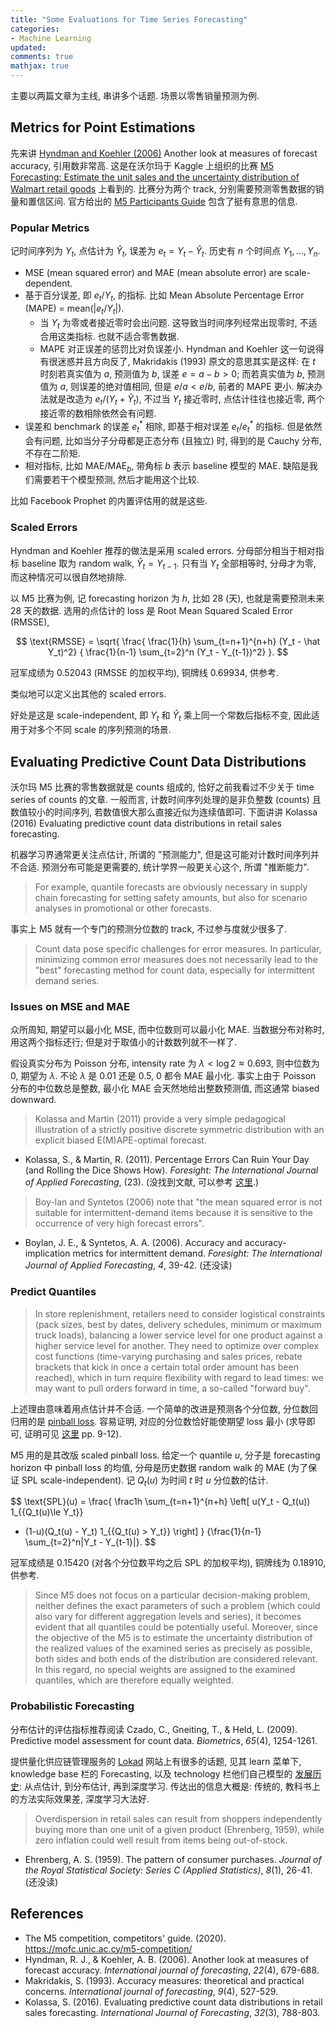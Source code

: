 ```yaml
---
title: "Some Evaluations for Time Series Forecasting"
categories: 
- Machine Learning
updated:
comments: true
mathjax: true
---
```


主要以两篇文章为主线, 串讲多个话题. 场景以零售销量预测为例.

<!-- more -->

## Metrics for Point Estimations

先来讲 [Hyndman and Koehler (2006)](https://d1wqtxts1xzle7.cloudfront.net/41379081/mase.pdf?1453428839=&response-content-disposition=inline%3B+filename%3DAnother_look_at_measures_of_forecast_acc.pdf&Expires=1597157569&Signature=VC56UUZ~g1N23-9yYISmvHWaarMNWA4AQBwkvR7DYXb8qakN8s6QygVHw4yg6AN8m9M21oHOX0SYs7tthAFegz1u7UGN9V8h4IIbZkHYv0RVsBEtuLWtBJGmuFJzohp8CsQDCkUZmGxV3awu3REXqIDCYoOyg3~GeW6h-fqCJXJSjAiPZTuZj4VTbis20p-T6YF1gPPEQHP-Og~JDkeq63id~PvIsX-PNMz3v2DmjX03fqXUDtPEONUI6QNmoRmI8I2l8q8SXLQGgHRs13~miE3ezMj9yjE6eRV5illWTtvmwoW2O59NG9eOwZ2deMf-hP5isFoPHAeULzupXXk-hg__&Key-Pair-Id=APKAJLOHF5GGSLRBV4ZA) Another look at measures of forecast accuracy, 引用数非常高. 这是在沃尔玛于 Kaggle 上组织的比赛 [M5 Forecasting: Estimate the unit sales and the uncertainty distribution of Walmart retail goods](https://www.kaggle.com/c/m5-forecasting-accuracy) 上看到的. 比赛分为两个 track, 分别需要预测零售数据的销量和置信区间. 官方给出的 [M5 Participants Guide](https://mofc.unic.ac.cy/m5-competition/) 包含了挺有意思的信息.

### Popular Metrics

记时间序列为 $Y_t$, 点估计为 $\hat Y_t$, 误差为 $e_t = Y_t - \hat Y_t$. 历史有 $n$ 个时间点 $Y_1, \dots, Y_n$.

- MSE (mean squared error) and MAE (mean absolute error) are scale-dependent.
- 基于百分误差, 即 $e_t / Y_t$, 的指标. 比如 Mean Absolute Percentage Error (MAPE) = $\text{mean}(\vert e_t / Y_t\vert)$.
    - 当 $Y_t$ 为零或者接近零时会出问题. 这导致当时间序列经常出现零时, 不适合用这类指标. 也就不适合零售数据.
    - MAPE 对正误差的惩罚比对负误差小. Hyndman and Koehler 这一句说得有很迷惑并且方向反了, Makridakis (1993) 原文的意思其实是这样: 在 $t$ 时刻若真实值为 $a$, 预测值为 $b$, 误差 $e=a-b>0$; 而若真实值为 $b$, 预测值为 $a$, 则误差的绝对值相同, 但是 $e/a < e/b$, 前者的 MAPE 更小. 解决办法就是改造为 $e_t / (Y_t + \hat Y_t)$, 不过当 $Y_t$ 接近零时, 点估计往往也接近零, 两个接近零的数相除依然会有问题. 
- 误差和 benchmark 的误差 $e_t^\ast$ 相除, 即基于相对误差 $e_t / e_t^\ast$ 的指标. 但是依然会有问题, 比如当分子分母都是正态分布 (且独立) 时, 得到的是 Cauchy 分布, 不存在二阶矩.
- 相对指标, 比如 $\text{MAE}/\text{MAE}_b$, 带角标 $b$ 表示 baseline 模型的 MAE. 缺陷是我们需要若干个模型预测, 然后才能用这个比较.

比如 Facebook Prophet 的内置评估用的就是这些.

### Scaled Errors

Hyndman and Koehler 推荐的做法是采用 scaled errors. 分母部分相当于相对指标 baseline 取为 random walk, $\hat Y_t = Y_{t-1}$. 只有当 $Y_t$ 全部相等时, 分母才为零, 而这种情况可以很自然地排除.

以 M5 比赛为例, 记 forecasting horizon 为 $h$, 比如 28 (天), 也就是需要预测未来 28 天的数据. 选用的点估计的 loss 是 Root Mean Squared Scaled Error (RMSSE),

$$
\text{RMSSE} = \sqrt{
\frac{ \frac{1}{h} \sum_{t=n+1}^{n+h} (Y_t - \hat Y_t)^2}
{ \frac{1}{n-1} \sum_{t=2}^n (Y_t - Y_{t-1})^2}
}.
$$

冠军成绩为 0.52043 (RMSSE 的加权平均), 铜牌线 0.69934, 供参考.

类似地可以定义出其他的 scaled errors.

好处是这是 scale-independent, 即 $Y_t$ 和 $\hat Y_t$ 乘上同一个常数后指标不变, 因此适用于对多个不同 scale 的序列预测的场景.

## Evaluating Predictive Count Data Distributions

沃尔玛 M5 比赛的零售数据就是 counts 组成的, 恰好之前我看过不少关于 time series of counts 的文章. 一般而言, 计数时间序列处理的是非负整数 (counts) 且数值较小的时间序列, 若数值很大那么直接近似为连续值即可. 下面讲讲 Kolassa (2016) Evaluating predictive count data distributions in retail sales forecasting.

机器学习界通常更关注点估计, 所谓的 "预测能力", 但是这可能对计数时间序列并不合适. 预测分布可能是更需要的, 统计学界一般更关心这个, 所谓 "推断能力".

> For example, quantile forecasts are obviously necessary in supply chain forecasting for setting safety amounts, but also for scenario analyses in promotional or other forecasts.

事实上 M5 就有一个专门的预测分位数的 track, 不过参与度就少很多了.

> Count data pose specific challenges for error measures. In particular, minimizing common error measures does not necessarily lead to the "best" forecasting method for count data, especially for intermittent demand series. 

### Issues on MSE and MAE

众所周知, 期望可以最小化 MSE, 而中位数则可以最小化 MAE. 当数据分布对称时, 用这两个指标还行; 但是对于取值小的计数数列就不一样了. 

假设真实分布为 Poisson 分布, intensity rate 为 $\lambda < \log 2 \approx 0.693$, 则中位数为 0, 期望为 $\lambda$. 不论 $\lambda$ 是 0.01 还是 0.5, 0 都令 MAE 最小化. 事实上由于 Poisson 分布的中位数总是整数, 最小化 MAE 会天然地给出整数预测值, 而这通常 biased downward.

> Kolassa and Martin (2011) provide a very simple pedagogical illustration of a strictly positive discrete symmetric distribution with an explicit biased E(M)APE-optimal forecast.

- Kolassa, S., & Martin, R. (2011). Percentage Errors Can Ruin Your Day (and Rolling the Dice Shows How). *Foresight: The International Journal of Applied Forecasting*, (23). (没找到文献, 可以参考 [这里](https://blogs.sas.com/content/forecasting/2011/11/11/tumbling-dice/).)

> Boy-lan and Syntetos (2006) note that "the mean squared error is not suitable for intermittent-demand items because it is sensitive to the occurrence of very high forecast errors".

- Boylan, J. E., & Syntetos, A. A. (2006). Accuracy and accuracy-implication metrics for intermittent demand. *Foresight: The International Journal of Applied Forecasting*, *4*, 39-42. (还没读)

### Predict Quantiles

> In store replenishment, retailers need to consider logistical constraints (pack sizes, best by dates, delivery schedules, minimum or maximum truck loads), balancing a lower service level for one product against a higher service level for another. They need to optimize over complex cost functions (time-varying purchasing and sales prices, rebate brackets that kick in once a certain total order amount has been reached), which in turn require flexibility with regard to lead times: we may want to pull orders forward in time, a so-called "forward buy".

上述理由意味着用点估计并不合适. 一个简单的改进是预测各个分位数, 分位数回归用的是 [pinball loss](https://www.lokad.com/pinball-loss-function-definition). 容易证明, 对应的分位数恰好能使期望 loss 最小 (求导即可, 证明可见 [这里](http://www.econ.uiuc.edu/~roger/courses/LSE/lectures/L1.pdf) pp. 9-12).

M5 用的是其改版 scaled pinball loss. 给定一个 quantile $u$, 分子是 forecasting horizon 中 pinball loss 的均值, 分母是历史数据 random walk 的 MAE (为了保证 SPL scale-independent). 记 $Q_t(u)$ 为时间 $t$ 时 $u$ 分位数的估计.

$$
\text{SPL}(u) = 
\frac{
\frac1h \sum_{t=n+1}^{n+h}
\left[
u(Y_t - Q_t(u)) 1_{\{Q_t(u)\le Y_t\}} 
+ (1-u)(Q_t(u) - Y_t) 1_{\{Q_t(u) >  Y_t\}}
\right]
}
{\frac{1}{n-1} \sum_{t=2}^n|Y_t - Y_{t-1}|}.
$$

冠军成绩是 0.15420 (对各个分位数平均之后 SPL 的加权平均), 铜牌线为 0.18910, 供参考.

> Since M5 does not focus on a particular decision-making problem, neither defines the exact parameters of such a problem (which could also vary for different aggregation levels and series), it becomes evident that all quantiles could be potentially useful. Moreover, since the objective of the M5 is to estimate the uncertainty distribution of the realized values of the examined series as precisely as possible, both sides and both ends of the distribution are considered relevant. In this regard, no special weights are assigned to the examined quantiles, which are therefore equally weighted.

### Probabilistic Forecasting

分布估计的评估指标推荐阅读 Czado, C., Gneiting, T., & Held, L. (2009). Predictive model assessment for count data. *Biometrics*, *65*(4), 1254-1261.

提供量化供应链管理服务的 [Lokad](https://www.lokad.com/supply-chain-management-(scm)-knowledge-base) 网站上有很多的话题, 见其 learn 菜单下, knowledge base 栏的 Forecasting, 以及 technology 栏他们自己模型的 [发展历史](https://www.lokad.com/forecasting-technology): 从点估计, 到分布估计, 再到深度学习. 传达出的信息大概是: 传统的, 教科书上的方法实际效果差, 深度学习大法好.

> Overdispersion in retail sales can result from shoppers independently buying more than one unit of a given product (Ehrenberg, 1959), while zero inflation could well result from items being out-of-stock.

- Ehrenberg, A. S. (1959). The pattern of consumer purchases. *Journal of the Royal Statistical Society: Series C (Applied Statistics)*, *8*(1), 26-41. (还没读)


## References

- The M5 competition, competitors' guide. (2020). https://mofc.unic.ac.cy/m5-competition/
- Hyndman, R. J., & Koehler, A. B. (2006). Another look at measures of forecast accuracy. *International journal of forecasting*, *22*(4), 679-688.
- Makridakis, S. (1993). Accuracy measures: theoretical and practical concerns. *International journal of forecasting*, *9*(4), 527-529.
- Kolassa, S. (2016). Evaluating predictive count data distributions in retail sales forecasting. *International Journal of Forecasting*, *32*(3), 788-803.
